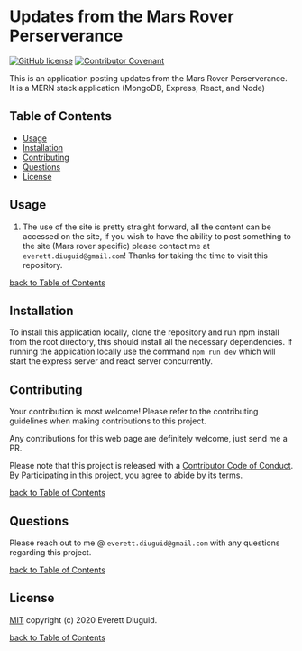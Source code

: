 # Updates from the Mars Rover Perserverance

[![GitHub license](https://img.shields.io/github/license/diuguide/symptom_tracker)](LICENSE)
[![Contributor Covenant](https://img.shields.io/badge/Contributor%20Covenant-v2.0%20adopted-ff69b4.svg)](code_of_conduct.md)

This is an application posting updates from the Mars Rover Perserverance.  It is a MERN stack application (MongoDB, Express, React, and Node) 

## Table of Contents

- [Usage](#usage)
- [Installation](#installation)
- [Contributing](#contributing)
- [Questions](#questions)
- [License](#license)

## Usage

1) The use of the site is pretty straight forward, all the content can be accessed on the site, if you wish to have the ability to post something to the site (Mars rover specific)  please contact me at ```everett.diuguid@gmail.com```! Thanks for taking the time to visit this repository.

[back to Table of Contents](#table-of-contents)

## Installation

To install this application locally, clone the repository and run npm install from the root directory, this should install all the necessary dependencies.  If running the application locally use the command ```npm run dev``` which will start the express server and react server concurrently.  

## Contributing

Your contribution is most welcome! Please refer to the contributing guidelines when making contributions to this project.

Any contributions for this web page are definitely welcome, just send me a PR.

Please note that this project is released with a [Contributor Code of Conduct](code_of_conduct.md). By Participating in this project, you agree to abide by its terms.

[back to Table of Contents](#table-of-contents)


## Questions

Please reach out to me @ ```everett.diuguid@gmail.com``` with any questions regarding this project.

[back to Table of Contents](#table-of-contents)


## License

[MIT](LICENSE) copyright (c) 2020 Everett Diuguid.

[back to Table of Contents](#table-of-contents)

